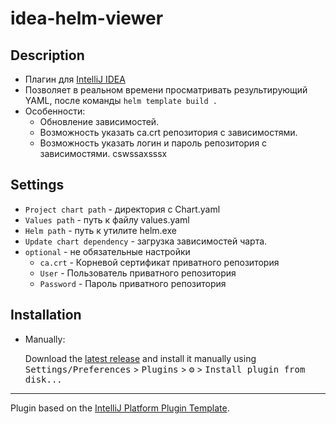 # idea-helm-viewer
<!-- Plugin description -->
## Description
* Плагин для [IntelliJ IDEA](https://www.jetbrains.com/idea/)
* Позволяет в реальном времени просматривать результирующий YAML, после команды `helm template build .`
* Особенности:
  * Обновление зависимостей.
  * Возможность указать ca.crt репозитория с зависимостями.
  * Возможность указать логин и пароль репозитория с зависимостями.
cswssaxsssx
## Settings 
* `Project chart path` - директория с Chart.yaml
* `Values path` - путь к файлу values.yaml
* `Helm path` - путь к утилите helm.exe
* `Update chart dependency` - загрузка зависимостей чарта.
* `optional` - не обязательные настройки
  * `ca.crt` - Корневой сертификат приватного репозитория
  * `User` - Пользователь приватного репозитория
  * `Password` - Пароль приватного репозитория

## Installation

- Manually:

  Download the [latest release](https://github.com/FZEN475/idea-helm-viewer/releases/latest) and install it manually using
  <kbd>Settings/Preferences</kbd> > <kbd>Plugins</kbd> > <kbd>⚙️</kbd> > <kbd>Install plugin from disk...</kbd>

<!-- Plugin description end -->

---
Plugin based on the [IntelliJ Platform Plugin Template][template].

[template]: https://github.com/JetBrains/intellij-platform-plugin-template
[docs:plugin-description]: https://plugins.jetbrains.com/docs/intellij/plugin-user-experience.html#plugin-description-and-presentation
